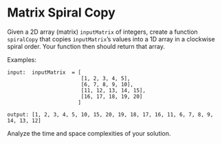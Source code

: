 # Matrix Spiral Copy

Given a 2D array (matrix) `inputMatrix` of integers, create a function `spiralCopy` that copies `inputMatrix`’s values into a 1D array in a clockwise spiral order. Your function then should return that array.

Examples:

    input:  inputMatrix  = [
                            [1, 2, 3, 4, 5],
                            [6, 7, 8, 9, 10],
                            [11, 12, 13, 14, 15],
                            [16, 17, 18, 19, 20]
                           ]

    output: [1, 2, 3, 4, 5, 10, 15, 20, 19, 18, 17, 16, 11, 6, 7, 8, 9, 14, 13, 12]

Analyze the time and space complexities of your solution.
